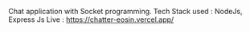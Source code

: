 Chat application with Socket programming.
Tech Stack used : NodeJs, Express Js
Live : https://chatter-eosin.vercel.app/

